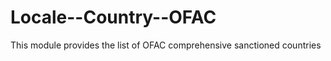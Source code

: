 Locale--Country--OFAC
=======================

This module provides the list of OFAC comprehensive sanctioned countries 
